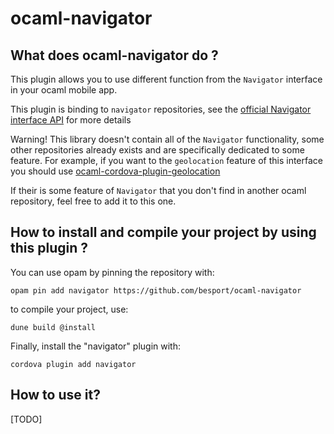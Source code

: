 # ocaml-navigator

## What does ocaml-navigator do ?

This plugin allows you to use different function from the `Navigator`
interface in your ocaml mobile app.

This plugin is binding to `navigator` repositories, see the [official
Navigator interface
API](https://developer.mozilla.org/en-US/docs/Web/API/Navigator) for more
details

Warning!
This library doesn't contain all of the `Navigator` functionality, some
other repositories already exists and are specifically dedicated to some
feature. For example, if you want to the `geolocation` feature of this
interface you should use
[ocaml-cordova-plugin-geolocation](https://github.com/dannywillems/ocaml-cordova-plugin-geolocation)

If their is some feature of `Navigator` that you don't find in another
ocaml repository, feel free to add it to this one.

## How to install and compile your project by using this plugin ?

You can use opam by pinning the repository with:
```Shell
opam pin add navigator https://github.com/besport/ocaml-navigator
```

to compile your project, use:
```Shell
dune build @install
```

Finally, install the "navigator" plugin with:
```Shell
cordova plugin add navigator
```


## How to use it?

[TODO]
